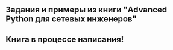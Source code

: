 ## Задания и примеры из книги "Advanced Python для сетевых инженеров"

## Книга в процессе написания!
